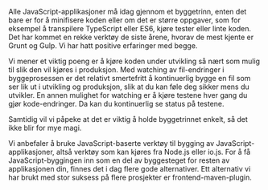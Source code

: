 Alle JavaScript-applikasjoner må idag gjennom et byggetrinn, enten det bare er for å minifisere koden eller om det er større oppgaver, som for eksempel å transpilere TypeScript eller ES6, kjøre tester eller linte koden. Det har kommet en rekke verktøy de siste årene, hvorav de mest kjente er Grunt og Gulp. Vi har hatt positive erfaringer med begge.

Vi mener et viktig poeng er å kjøre koden under utvikling så nært som mulig til slik den vil kjøres i produksjon. Med watching av fil-endringer i byggeprosessen er det relativt smertefritt å kontinuerlig bygge en fil som ser lik ut i utvikling og produksjon, slik at du kan føle deg sikker mens du utvikler. En annen mulighet for watching er å kjøre testene hver gang du gjør kode-endringer. Da kan du kontinuerlig se status på testene.

Samtidig vil vi påpeke at det er viktig å holde byggetrinnet enkelt, så det ikke blir for mye magi.

Vi anbefaler å bruke JavaScript-baserte verktøy til bygging av JavaScript-applikasjoner, altså verktøy som kan kjøres fra Node.js eller io.js. For å få JavaScript-byggingen inn som en del av byggesteget for resten av applikasjonen din, finnes det i dag flere gode alternativer. Ett alternativ vi har brukt med stor suksess på flere prosjekter er frontend-maven-plugin.
